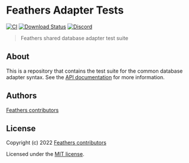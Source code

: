# Feathers Adapter Tests

[![CI](https://github.com/feathersjs/feathers/workflows/Node.js%20CI/badge.svg)](https://github.com/feathersjs/feathers/actions?query=workflow%3A%22Node.js+CI%22)
[![Download Status](https://img.shields.io/npm/dm/@feathersjs/adapter-commons.svg?style=flat-square)](https://www.npmjs.com/package/@feathersjs/adapter-commons)
[![Discord](https://badgen.net/badge/icon/discord?icon=discord&label)](https://discord.gg/qa8kez8QBx)

> Feathers shared database adapter test suite

## About

This is a repository that contains the test suite for the common database adapter syntax. See the [API documentation](https://docs.feathersjs.com/api/databases/common.html) for more information.

## Authors

[Feathers contributors](https://github.com/feathersjs/adapter-tests/graphs/contributors)

## License

Copyright (c) 2022 [Feathers contributors](https://github.com/feathersjs/feathers/graphs/contributors)

Licensed under the [MIT license](LICENSE).
